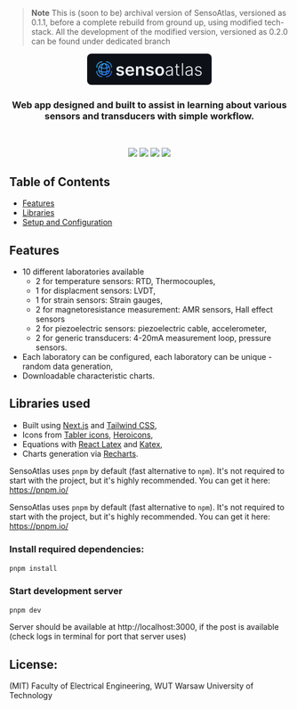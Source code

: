 > **Note** This is (soon to be) archival version of SensoAtlas, versioned as
> 0.1.1, before a complete rebuild from ground up, using modified tech-stack.
> All the development of the modified version, versioned as 0.2.0 can be found
> under dedicated branch

<div align="center">

<p align="center">
  <a href="https://sensoatlas.vercel.app/" target="_blank">
    <img src="./.github/logo-github.svg" alt="SensoAtlas" height="56">
  </a>
</p>

<p align="center">
<h3>
  Web app designed and built to assist in learning about various sensors and
  transducers with simple workflow.
</h3>
</p>

<br>

<p align="center">
<img src="https://img.shields.io/badge/Next.js-black?style=for-the-badge&logo=nextdotjs">
<img src="https://img.shields.io/badge/typescript-blue?style=for-the-badge&logo=typescript&logoColor=white">
<img src="https://img.shields.io/badge/tailwindcss-06B6D4?style=for-the-badge&logo=tailwindcss&logoColor=white">

<img src="https://img.shields.io/badge/Work%20In%20Progress-orange?style=for-the-badge">
</p>
</div>

## Table of Contents

- [Features](#features)
- [Libraries](#libraries)
- [Setup and Configuration](#setup-configuration)

## Features<a name="features"></a>

- 10 different laboratories available
  - 2 for temperature sensors: RTD, Thermocouples,
  - 1 for displacment sensors: LVDT,
  - 1 for strain sensors: Strain gauges,
  - 2 for magnetoresistance measurement: AMR sensors, Hall effect sensors
  - 2 for piezoelectric sensors: piezoelectric cable, accelerometer,
  - 2 for generic transducers: 4-20mA measurement loop, pressure sensors.
- Each laboratory can be configured, each laboratory can be unique - random data
  generation,
- Downloadable characteristic charts.

## Libraries used<a name="libraries"></a>

- Built using [Next.js](https://nextjs.org) and [Tailwind
  CSS](https://tailwindcss.com),
- Icons from [Tabler icons](https://tabler-icons.io),
  [Heroicons](https://heroicons.com/),
- Equations with [React Latex](https://github.com/zzish/react-latex) and
  [Katex](https://katex.org/),
- Charts generation via [Recharts](https://recharts.org).

SensoAtlas uses `pnpm` by default (fast alternative to `npm`). It's not required
to start with the project, but it's highly recommended. You can get it here:
https://pnpm.io/

SensoAtlas uses `pnpm` by default (fast alternative to `npm`). It's not required
to start with the project, but it's highly recommended. You can get it here:
https://pnpm.io/

### Install required dependencies:

```shell
pnpm install
```

### Start development server

```shell
pnpm dev
```

Server should be available at http://localhost:3000, if the post is available (check logs in terminal for port that server uses)

## License:

(MIT) Faculty of Electrical Engineering, WUT Warsaw University of Technology
